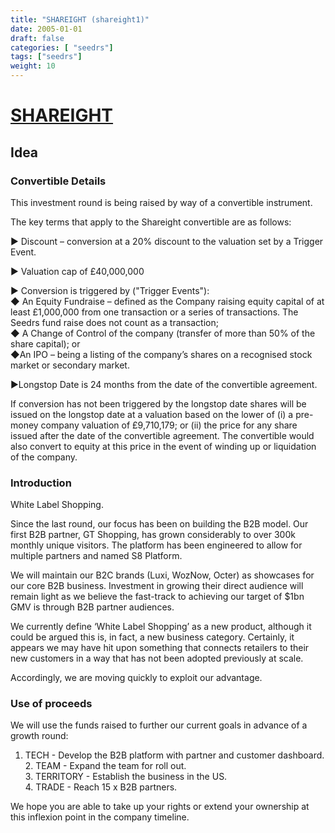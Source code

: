 ```yaml
---
title: "SHAREIGHT (shareight1)"
date: 2005-01-01
draft: false
categories: [ "seedrs"]
tags: ["seedrs"]
weight: 10
---
```


# [SHAREIGHT](https://www.seedrs.com/shareight1)

## Idea

### Convertible Details

This investment round is being raised by way of a convertible instrument.

The key terms that apply to the Shareight convertible are as follows:

► Discount – conversion at a 20% discount to the valuation set by a Trigger Event.

► Valuation cap of £40,000,000

► Conversion is triggered by ("Trigger Events"): <br>◆ An Equity Fundraise – defined as the Company raising equity capital of at least £1,000,000 from one transaction or a series of transactions. The Seedrs fund raise does not count as a transaction; <br>◆ A Change of Control of the company (transfer of more than 50% of the share capital); or <br>◆An IPO – being a listing of the company’s shares on a recognised stock market or secondary market.

►Longstop Date is 24 months from the date of the convertible agreement.

If conversion has not been triggered by the longstop date shares will be issued on the longstop date at a valuation based on the lower of (i) a pre-money company valuation of £9,710,179; or (ii) the price for any share issued after the date of the convertible agreement. The convertible would also convert to equity at this price in the event of winding up or liquidation of the company.

### Introduction

White Label Shopping.

Since the last round, our focus has been on building the B2B model. Our first B2B partner, GT Shopping, has grown considerably to over 300k monthly unique visitors. The platform has been engineered to allow for multiple partners and named S8 Platform.

We will maintain our B2C brands (Luxi, WozNow, Octer) as showcases for our core B2B business. Investment in growing their direct audience will remain light as we believe the fast-track to achieving our target of $1bn GMV is through B2B partner audiences.

We currently define ‘White Label Shopping’ as a new product, although it could be argued this is, in fact, a new business category. Certainly, it appears we may have hit upon something that connects retailers to their new customers in a way that has not been adopted previously at scale.

Accordingly, we are moving quickly to exploit our advantage.

### Use of proceeds

We will use the funds raised to further our current goals in advance of a growth round:

1. TECH - Develop the B2B platform with partner and customer dashboard. <br>2. TEAM - Expand the team for roll out. <br>3. TERRITORY - Establish the business in the US. <br>4. TRADE - Reach 15 x B2B partners.

We hope you are able to take up your rights or extend your ownership at this inflexion point in the company timeline.

